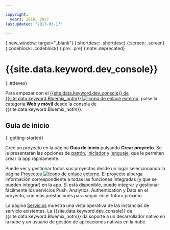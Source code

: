 ```yaml
---

copyright:
  years: 2016, 2017
lastupdated: "2017-03-17"

---
```

{:new_window: target="_blank"}
{:shortdesc: .shortdesc}
{:screen: .screen}
{:codeblock: .codeblock}
{:pre: .pre}
{:note:.deprecated}

# {{site.data.keyword.dev_console}}
{: #devex}

Para empezar con el [{{site.data.keyword.dev_console}} de {{site.data.keyword.Bluemix_notm}} ![Icono de enlace externo](../icons/launch-glyph.svg "Icono de enlace externo")](https://console.{DomainName}/developer/getting-started), pulse la categoría **Web y móvil** desde la consola de {{site.data.keyword.Bluemix_notm}}.


## Guía de inicio
{: getting-started}

Cree un proyecto en la página **Guía de inicio** pulsando **Crear proyecto**. Se le presentarán las opciones de [patrón](patterns.html), [iniciador](starters.html) y [lenguaje](patterns.html#languages), que le permiten crear la app rápidamente.

Puede ver y gestionar todos sus proyectos desde un lugar seleccionando la página [Proyectos ![Icono de enlace externo](../icons/launch-glyph.svg "Icono de enlace externo")](https://console.{DomainName}/developer/projects). El proyecto alberga información correspondiente a todas las funciones integradas (y que se pueden integrar) en la app. Si está disponible, puede integrar y gestionar fácilmente los servicios Push, Analytics, Authentication y Data en el proyecto, con más prestaciones para seguir en el futuro próximo.

La página [Servicios](services.html) muestra una vista operativa de las instancias de servicio existentes. La {{site.data.keyword.dev_console}} de {{site.data.keyword.Bluemix_notm}} da soporte a un desarrollador nativo en la nube y un usuario de gestión de aplicaciones nativas en la nube.


<!--You can also discover the {{site.data.keyword.Bluemix_notm}} Mobile offerings, link to the Mobile documentation and get answers from our {{site.data.keyword.Bluemix_notm}} Mobile services community on Stack Overflow.-->
